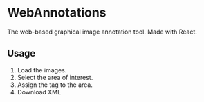 WebAnnotations
========
The web-based graphical image annotation tool. Made with React.

Usage
------------------
1. Load the images.
2. Select the area of interest. 
3. Assign the tag to the area. 
4. Download XML 


